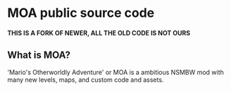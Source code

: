 # MOA public source code
#### THIS IS A FORK OF NEWER, ALL THE OLD CODE IS NOT OURS

## What is MOA?
'Mario's Otherworldly Adventure' or MOA is a ambitious NSMBW mod with many new levels, maps, and custom code and assets.
